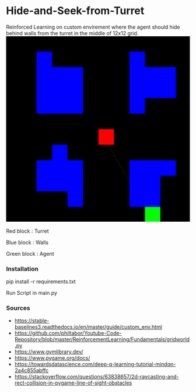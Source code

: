 # Hide-and-Seek-from-Turret
Reinforced Learning on custom envirement where the agent should hide behind walls from the turret in the middle of 12x12 grid.
![alt text](https://github.com/Murat-Simsek/Hide-and-Seek-from-Turret/blob/main/images/Turret_env.png)

Red block : Turret 

Blue block : Walls

Green block : Agent

### Installation

pip install -r requirements.txt

Run Script in main.py

### Sources

- https://stable-baselines3.readthedocs.io/en/master/guide/custom_env.html
- https://github.com/philtabor/Youtube-Code-Repository/blob/master/ReinforcementLearning/Fundamentals/gridworld.py
- https://www.gymlibrary.dev/
- https://www.pygame.org/docs/
- https://towardsdatascience.com/deep-q-learning-tutorial-mindqn-2a4c855abffc
- https://stackoverflow.com/questions/63838657/2d-raycasting-and-rect-collision-in-pygame-line-of-sight-obstacles
